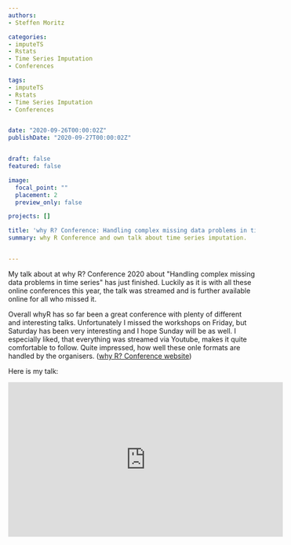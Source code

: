 ```yaml
---
authors:
- Steffen Moritz

categories:
- imputeTS
- Rstats
- Time Series Imputation
- Conferences

tags:
- imputeTS
- Rstats
- Time Series Imputation
- Conferences


date: "2020-09-26T00:00:02Z"
publishDate: "2020-09-27T00:00:02Z"


draft: false
featured: false

image:
  focal_point: ""
  placement: 2
  preview_only: false

projects: []

title: 'why R? Conference: Handling complex missing data problems in time series'
summary: why R Conference and own talk about time series imputation.


---
```


My talk about at why R? Conference 2020 about "Handling complex missing data problems in time series" has just finished. Luckily as it is with all these online conferences this year, the talk was streamed and is further available online for all who missed it. 

Overall whyR has so far been a great conference with plenty of different and interesting talks. Unfortunately I missed the workshops on Friday, but Saturday has been very interesting and I hope Sunday will be as well. I especially liked, that everything was streamed via Youtube, makes it quite comfortable to follow. Quite impressed, how well these onle formats are handled by the organisers. ([why R? Conference website](https://2020.whyr.pl/
))

Here is my talk:

<iframe width="560" height="315" src="https://www.youtube.com/embed/MemzAC7HIsU?start=2853" frameborder="0" allow="accelerometer; autoplay; clipboard-write; encrypted-media; gyroscope; picture-in-picture" allowfullscreen></iframe>